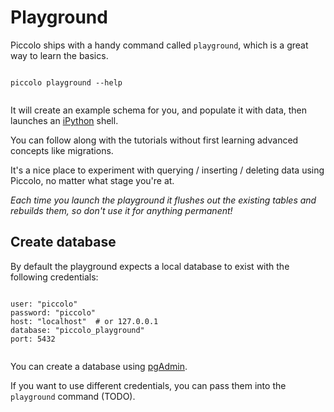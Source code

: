 # Playground

Piccolo ships with a handy command called `playground`, which is a great way to learn the basics.

<pre><code class="language-bash">
piccolo playground --help

</code></pre>

It will create an example schema for you, and populate it with data, then launches an [iPython](https://ipython.org/) shell.

You can follow along with the tutorials without first learning advanced concepts like migrations.

It's a nice place to experiment with querying / inserting / deleting data using Piccolo, no matter what stage you're at.

<em>Each time you launch the playground it flushes out the existing tables and rebuilds them, so don't use it for anything permanent!</em>

## Create database

By default the playground expects a local database to exist with the following credentials:

<pre><code class="language-bash">
user: "piccolo"
password: "piccolo"
host: "localhost"  # or 127.0.0.1
database: "piccolo_playground"
port: 5432

</code></pre>

You can create a database using [pgAdmin](https://www.pgadmin.org/).

If you want to use different credentials, you can pass them into the `playground` command (TODO).
